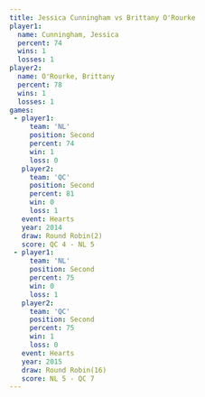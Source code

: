```yaml
---
title: Jessica Cunningham vs Brittany O'Rourke
player1:                   
  name: Cunningham, Jessica
  percent: 74              
  wins: 1                  
  losses: 1                
player2:                   
  name: O'Rourke, Brittany 
  percent: 78              
  wins: 1                  
  losses: 1                
games:
 - player1:          
     team: 'NL'      
     position: Second
     percent: 74     
     win: 1          
     loss: 0         
   player2:          
     team: 'QC'      
     position: Second
     percent: 81     
     win: 0          
     loss: 1         
   event: Hearts       
   year: 2014          
   draw: Round Robin(2)
   score: QC 4 - NL 5  
 - player1:          
     team: 'NL'      
     position: Second
     percent: 75     
     win: 0          
     loss: 1         
   player2:          
     team: 'QC'      
     position: Second
     percent: 75     
     win: 1          
     loss: 0         
   event: Hearts        
   year: 2015           
   draw: Round Robin(16)
   score: NL 5 - QC 7   
---
```

